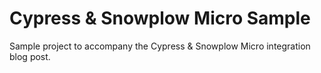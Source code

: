 # Cypress & Snowplow Micro Sample
Sample project to accompany the Cypress &amp; Snowplow Micro integration blog post.
